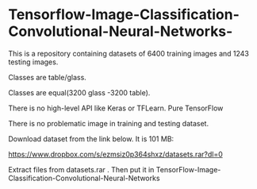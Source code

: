 # Tensorflow-Image-Classification-Convolutional-Neural-Networks-

This is a repository containing datasets of 6400 training images and 1243 testing images. 

Classes are table/glass.

Classes are equal(3200 glass -3200 table). 

There is no high-level API like Keras or TFLearn. Pure TensorFlow

There is no problematic image in training and testing dataset.

Download dataset from the link below. It is 101 MB:

https://www.dropbox.com/s/ezmsiz0p364shxz/datasets.rar?dl=0

Extract files from datasets.rar . Then put it in TensorFlow-Image-Classification-Convolutional-Neural-Networks




